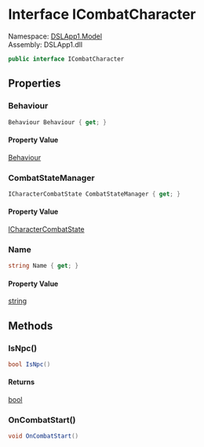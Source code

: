 # <a id="DSLApp1_Model_ICombatCharacter"></a> Interface ICombatCharacter

Namespace: [DSLApp1.Model](DSLApp1.Model.md)  
Assembly: DSLApp1.dll  

```csharp
public interface ICombatCharacter
```

## Properties

### <a id="DSLApp1_Model_ICombatCharacter_Behaviour"></a> Behaviour

```csharp
Behaviour Behaviour { get; }
```

#### Property Value

 [Behaviour](DSLApp1.Model.Behaviour.md)

### <a id="DSLApp1_Model_ICombatCharacter_CombatStateManager"></a> CombatStateManager

```csharp
ICharacterCombatState CombatStateManager { get; }
```

#### Property Value

 [ICharacterCombatState](DSLApp1.Model.ICharacterCombatState.md)

### <a id="DSLApp1_Model_ICombatCharacter_Name"></a> Name

```csharp
string Name { get; }
```

#### Property Value

 [string](https://learn.microsoft.com/dotnet/api/system.string)

## Methods

### <a id="DSLApp1_Model_ICombatCharacter_IsNpc"></a> IsNpc\(\)

```csharp
bool IsNpc()
```

#### Returns

 [bool](https://learn.microsoft.com/dotnet/api/system.boolean)

### <a id="DSLApp1_Model_ICombatCharacter_OnCombatStart"></a> OnCombatStart\(\)

```csharp
void OnCombatStart()
```

